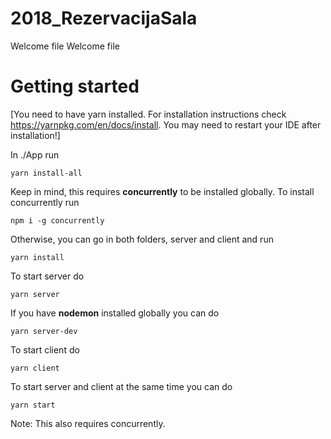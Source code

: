 # 2018_RezervacijaSala

Welcome file
Welcome file
# Getting started
[You need to have yarn installed. For installation instructions check
https://yarnpkg.com/en/docs/install. You may need to restart your IDE after installation!]

In ./App run

    yarn install-all

Keep in mind, this requires **concurrently** to be installed globally. To install concurrently run

    npm i -g concurrently
 Otherwise, you can go in both folders, server and client and run 
 

    yarn install

To start server do

    yarn server
If you have **nodemon** installed globally you can do

    yarn server-dev
To start client do

    yarn client
To start server and client at the same time you can do

    yarn start
Note: This also requires concurrently.
